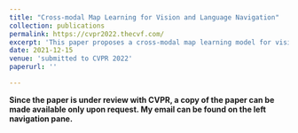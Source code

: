 ```yaml
---
title: "Cross-modal Map Learning for Vision and Language Navigation"
collection: publications
permalink: https://cvpr2022.thecvf.com/
excerpt: 'This paper proposes a cross-modal map learning model for vision-and-language navigation that first learns to predict the top-down semantics on an egocentric map for both observed and unobserved regions, and then predicts a path towards the goal as a set of way-points.'
date: 2021-12-15
venue: 'submitted to CVPR 2022'
paperurl: ''

---
```

**Since the paper is under review with CVPR, a copy of the paper can be made available only upon request. My email can be found on the left navigation pane.**

